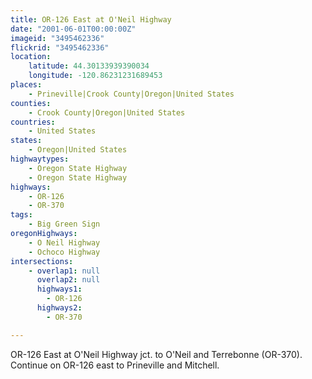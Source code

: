 ```yaml
---
title: OR-126 East at O'Neil Highway
date: "2001-06-01T00:00:00Z"
imageid: "3495462336"
flickrid: "3495462336"
location:
    latitude: 44.30133939390034
    longitude: -120.86231231689453
places:
    - Prineville|Crook County|Oregon|United States
counties:
    - Crook County|Oregon|United States
countries:
    - United States
states:
    - Oregon|United States
highwaytypes:
    - Oregon State Highway
    - Oregon State Highway
highways:
    - OR-126
    - OR-370
tags:
    - Big Green Sign
oregonHighways:
    - O Neil Highway
    - Ochoco Highway
intersections:
    - overlap1: null
      overlap2: null
      highways1:
        - OR-126
      highways2:
        - OR-370

---
```

OR-126 East at O'Neil Highway jct. to O'Neil and Terrebonne (OR-370).  Continue on OR-126 east to Prineville and Mitchell.
